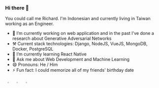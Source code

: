 ### Hi there 👋

You could call me Richard. I'm Indonesian and currently living in Taiwan working as an Engineer. 

- 🔭 I’m currently working on web application and in the past I've done a research about Generative Adversarial Networks
- ⚒️ Current stack technologies: Django, NodeJS, VueJS, MongoDB, Docker, PostgreSQL
- 🌱 I’m currently learning React Native
- 💬 Ask me about Web Development and Machine Learning
- 😄 Pronouns: He / Him
- ⚡ Fun fact: I could memorize all of my friends' birthday date

&nbsp; 
[<img src="https://img.icons8.com/color/48/000000/linkedin.png" width="3.5%"/>](https://www.linkedin.com/in/richardfirdaus/)  &nbsp; 
[<img src="https://img.icons8.com/fluent/48/000000/instagram-new.png" width="3.5%"/>](https://www.instagram.com/richardfirdaus/)  &nbsp; 
<a href="mailto:richfir@gmail.com"> <img src="https://img.icons8.com/fluent/48/000000/gmail.png" width="3.5%"/>
  


